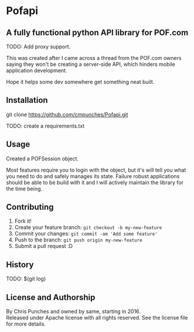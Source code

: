 # Pofapi
## A fully functional python API library for POF.com

TODO: 
Add proxy support.

This was created after I came across a thread from the POF.com owners saying they won't be
creating a server-side API, which hinders mobile application development.

Hope it helps some dev somewhere get something neat built.


## Installation

git clone https://github.com/cmpunches/Pofapi.git

TODO: create a requirements.txt

## Usage

Created a POFSession object.

Most features require you to login with the object, but it's will tell you what you need to do and
safely manages its state.  Failure robust applications should be able to be build with it and I will actively
maintain the library for the time being.

## Contributing

1. Fork it!
2. Create your feature branch: `git checkout -b my-new-feature`
3. Commit your changes: `git commit -am 'Add some feature'`
4. Push to the branch: `git push origin my-new-feature`
5. Submit a pull request :D

## History

TODO: $(git log)

## License and Authorship

By Chris Punches and owned by same, starting in 2016.  
Released under Apache license with all rights reserved.  See the license file for more details.

